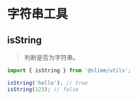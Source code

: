 # 字符串工具

## isString

> 判断是否为字符串。

```ts
import { isString } from '@slime/utils';

isString('hello'); // true
isString(123); // false
```
